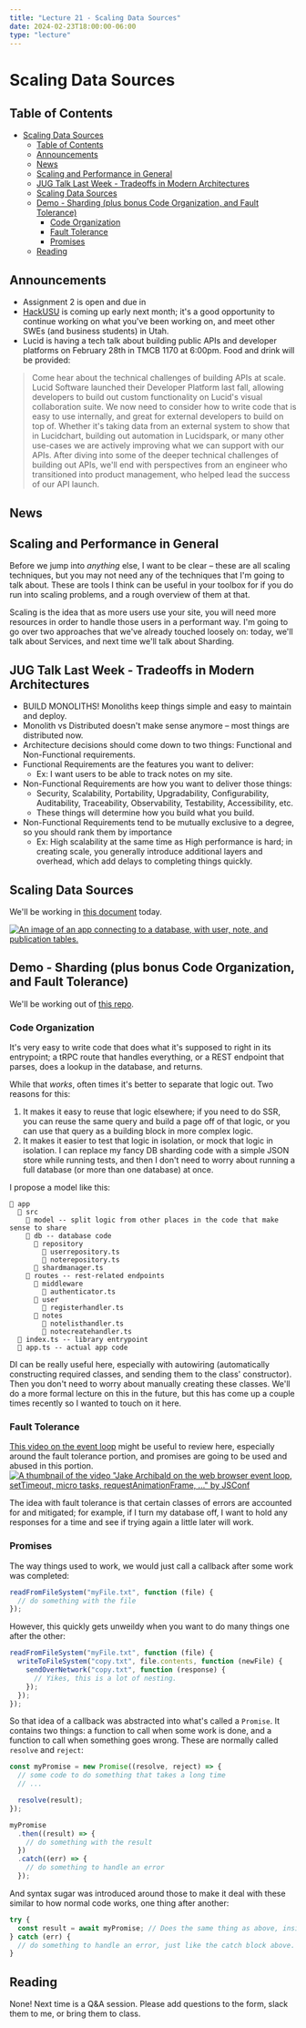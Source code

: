 ```yaml
---
title: "Lecture 21 - Scaling Data Sources"
date: 2024-02-23T18:00:00-06:00
type: "lecture"
---
```


# Scaling Data Sources

## Table of Contents

<!-- START doctoc generated TOC please keep comment here to allow auto update -->
<!-- DON'T EDIT THIS SECTION, INSTEAD RE-RUN doctoc TO UPDATE -->

- [Scaling Data Sources](#scaling-data-sources)
  - [Table of Contents](#table-of-contents)
  - [Announcements](#announcements)
  - [News](#news)
  - [Scaling and Performance in General](#scaling-and-performance-in-general)
  - [JUG Talk Last Week - Tradeoffs in Modern Architectures](#jug-talk-last-week---tradeoffs-in-modern-architectures)
  - [Scaling Data Sources](#scaling-data-sources-1)
  - [Demo - Sharding (plus bonus Code Organization, and Fault Tolerance)](#demo---sharding-plus-bonus-code-organization-and-fault-tolerance)
    - [Code Organization](#code-organization)
    - [Fault Tolerance](#fault-tolerance)
    - [Promises](#promises)
  - [Reading](#reading)

<!-- END doctoc generated TOC please keep comment here to allow auto update -->

## Announcements

- Assignment 2 is open and due in
- [HackUSU](https://www.hackusu.com/) is coming up early next month; it's a good
  opportunity to continue working on what you've been working on, and meet other
  SWEs (and business students) in Utah.
- Lucid is having a tech talk about building public APIs and developer platforms
  on February 28th in TMCB 1170 at 6:00pm. Food and drink will be provided:

> Come hear about the technical challenges of building APIs at scale. Lucid
> Software launched their Developer Platform last fall, allowing developers to
> build out custom functionality on Lucid's visual collaboration suite. We now
> need to consider how to write code that is easy to use internally, and great
> for external developers to build on top of. Whether it's taking data from an
> external system to show that in Lucidchart, building out automation in
> Lucidspark, or many other use-cases we are actively improving what we can
> support with our APIs. After diving into some of the deeper technical
> challenges of building out APIs, we'll end with perspectives from an engineer
> who transitioned into product management, who helped lead the success of our
> API launch.

## News

## Scaling and Performance in General

Before we jump into _anything_ else, I want to be clear – these are all scaling
techniques, but you may not need any of the techniques that I'm going to talk
about. These are tools I think can be useful in your toolbox for if you do run
into scaling problems, and a rough overview of them at that.

Scaling is the idea that as more users use your site, you will need more
resources in order to handle those users in a performant way. I'm going to go
over two approaches that we've already touched loosely on: today, we'll talk
about Services, and next time we'll talk about Sharding.

## JUG Talk Last Week - Tradeoffs in Modern Architectures

- BUILD MONOLITHS! Monoliths keep things simple and easy to maintain and deploy.
- Monolith vs Distributed doesn't make sense anymore – most things are
  distributed now.
- Architecture decisions should come down to two things: Functional and
  Non-Functional requirements.
- Functional Requirements are the features you want to deliver:
  - Ex: I want users to be able to track notes on my site.
- Non-Functional Requirements are how you want to deliver those things:
  - Security, Scalability, Portability, Upgradability, Configurability,
    Auditability, Traceability, Observability, Testability, Accessibility, etc.
  - These things will determine how you build what you build.
- Non-Functional Requirements tend to be mutually exclusive to a degree, so you
  should rank them by importance
  - Ex: High scalability at the same time as High performance is hard; in
    creating scale, you generally introduce additional layers and overhead,
    which add delays to completing things quickly.

## Scaling Data Sources

We'll be working in
[this document](https://lucid.app/documents/view/b832a5ff-8344-4418-a881-ae06ffe3f067)
today.

[![An image of an app connecting to a database, with user, note, and publication tables.](/img/lecture-sb03/sharding-original-state.png)](https://lucid.app/documents/view/b832a5ff-8344-4418-a881-ae06ffe3f067)

## Demo - Sharding (plus bonus Code Organization, and Fault Tolerance)

We'll be working out of
[this repo](https://github.com/hhenrichsen/sandbox-sharding-example).

### Code Organization

It's very easy to write code that does what it's supposed to right in its
entrypoint; a tRPC route that handles everything, or a REST endpoint that
parses, does a lookup in the database, and returns.

While that _works_, often times it's better to separate that logic out. Two
reasons for this:

1. It makes it easy to reuse that logic elsewhere; if you need to do SSR, you
   can reuse the same query and build a page off of that logic, or you can use
   that query as a building block in more complex logic.
2. It makes it easier to test that logic in isolation, or mock that logic in
   isolation. I can replace my fancy DB sharding code with a simple JSON store
   while running tests, and then I don't need to worry about running a full
   database (or more than one database) at once.

I propose a model like this:

```
📁 app
  📁 src
    📁 model -- split logic from other places in the code that make sense to share
    📁 db -- database code
      📁 repository
	    📄 userrepository.ts
	    📄 noterepository.ts
	  📄 shardmanager.ts
    📁 routes -- rest-related endpoints
      📁 middleware
        📄 authenticator.ts
      📁 user
        📄 registerhandler.ts
      📁 notes
        📄 notelisthandler.ts
        📄 notecreatehandler.ts
  📄 index.ts -- library entrypoint
  📄 app.ts -- actual app code
```

DI can be really useful here, especially with autowiring (automatically
constructing required classes, and sending them to the class' constructor). Then
you don't need to worry about manually creating these classes. We'll do a more
formal lecture on this in the future, but this has come up a couple times
recently so I wanted to touch on it here.

### Fault Tolerance

[This video on the event loop](https://www.youtube.com/watch?v=cCOL7MC4Pl0)
might be useful to review here, especially around the fault tolerance portion,
and promises are going to be used and abused in this portion.
[![A thumbnail of the video "Jake Archibald on the web browser event loop, setTimeout, micro tasks, requestAnimationFrame, ..." by JSConf](/img/lecture-sb03/event-loop-thumbnail.png)](https://www.youtube.com/watch?v=cCOL7MC4Pl0)

The idea with fault tolerance is that certain classes of errors are accounted
for and mitigated; for example, if I turn my database off, I want to hold any
responses for a time and see if trying again a little later will work.

### Promises

The way things used to work, we would just call a callback after some work was
completed:

```js
readFromFileSystem("myFile.txt", function (file) {
  // do something with the file
});
```

However, this quickly gets unweildy when you want to do many things one after
the other:

```js
readFromFileSystem("myFile.txt", function (file) {
  writeToFileSystem("copy.txt", file.contents, function (newFile) {
    sendOverNetwork("copy.txt", function (response) {
      // Yikes, this is a lot of nesting.
    });
  });
});
```

So that idea of a callback was abstracted into what's called a `Promise`. It
contains two things: a function to call when some work is done, and a function
to call when something goes wrong. These are normally called `resolve` and
`reject`:

```js
const myPromise = new Promise((resolve, reject) => {
  // some code to do something that takes a long time
  // ...

  resolve(result);
});

myPromise
  .then((result) => {
    // do something with the result
  })
  .catch((err) => {
    // do something to handle an error
  });
```

And syntax sugar was introduced around those to make it deal with these similar
to how normal code works, one thing after another:

```js
try {
  const result = await myPromise; // Does the same thing as above, inside the then block
} catch (err) {
  // do something to handle an error, just like the catch block above.
}
```

## Reading

None! Next time is a Q&A session. Please add questions to the form, slack them
to me, or bring them to class.
